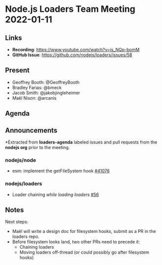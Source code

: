 # Node.js  Loaders Team Meeting 2022-01-11

## Links

* **Recording**: https://www.youtube.com/watch?v=js_NQp-bomM
* **GitHub Issue**: https://github.com/nodejs/loaders/issues/58

## Present

* Geoffrey Booth: @GeoffreyBooth
* Bradley Farias: @bmeck
* Jacob Smith: @jakobjingleheimer
* Maël Nison: @arcanis

## Agenda

## Announcements

*Extracted from **loaders-agenda** labeled issues and pull requests from the **nodejs org** prior to the meeting.

### nodejs/node

* esm: implement the getFileSystem hook [#41076](https://github.com/nodejs/node/pull/41076)

### nodejs/loaders

* Loader chaining *while loading loaders* [#56](https://github.com/nodejs/loaders/issues/56)


## Notes

Next steps:
* Maël will write a design doc for filesystem hooks, submit as a PR in the loaders repo.
* Before filesystem looks land, two other PRs need to precede it:
  * Chaining loaders
  * Moving loaders off-thread (or could possibly go after filesystem hooks)

